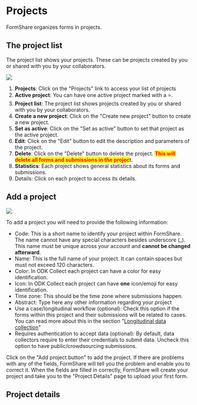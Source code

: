 # Projects

FormShare organizes forms in projects.

## The project list

The project list shows your projects. These can be projects created by you or shared with you by your collaborators.

![](../.gitbook/assets/project\_list\_captions.png)

1. **Projects**: Click on the "Projects" link to access your list of projects
2. **Active project**: You can have one active project marked with a ⭐.
3. **Project list**: The project list shows projects created by you or shared with you by your collaborators.
4. **Create a new project**: Click on the "Create new project" button to create a new project.
5. **Set as active**: Click on the "Set as active" button to set that project as the active project.
6. **Edit**: Click on the "Edit" button to edit the description and parameters of the project.
7. **Delete**: Click on the "Delete" button to delete the project. <mark style="color:red;">**This will delete all forms and submissions in the projec**</mark>t.
8. **Statistics**: Each project shows general statistics about its forms and submissions.
9. Details: Click on each project to access its details.

## Add a project

![](../.gitbook/assets/add\_project\_odk.png)

To add a project you will need to provide the following information:

* Code: This is a short name to identify your project within FormShare. The name cannot have any special characters besides underscore (\_). This name must be unique across your account and **cannot be changed afterward**.
* Name: This is the full name of your project. It can contain spaces but must not exceed 120 characters.
* Color: In ODK Collect each project can have a color for easy identification.
* Icon: In ODK Collect each project can have **one** icon/emoji for easy identification.
* Time zone: This should be the time zone where submissions happen.&#x20;
* Abstract: Type here any other information regarding your project
* Use a case/longitudinal workflow (optional): Check this option if the forms within this project and their submissions will be related to cases. You can read more about this in the section "[Longitudinal data collection](../use-cases/for-engineers/)"
* Requires authentication to accept data (optional): By default, data collectors require to enter their credentials to submit data. Uncheck this option to have public/crowdsourcing submissions.

Click on the "Add project button" to add the project. If there are problems with any of the fields, FormShare will tell you the problem and enable you to correct it. When the fields are filled in correctly, FormShare will create your project and take you to the "Project Details" page to upload your first form.

## Project details
